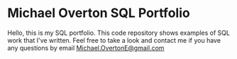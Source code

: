 # Michael Overton SQL Portfolio
Hello, this is my SQL portfolio. This code repository shows examples of SQL work that I've written. Feel free to take a look and contact me if you have any questions by email Michael.OvertonE@gmail.com

